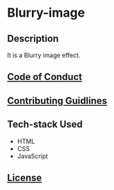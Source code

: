 # Blurry-image

## Description
It is a Blurry image effect.

## [Code of Conduct](https://github.com/MukulKolpe/Blurry-image/blob/main/CODE_OF_CONDUCT.md)

## [Contributing Guidlines](https://github.com/MukulKolpe/Blurry-image/blob/main/CONTRIBUTING.md)

## Tech-stack Used
- HTML
- CSS
- JavaScript


## [License](https://github.com/MukulKolpe/Blurry-image/blob/main/LICENSE)


